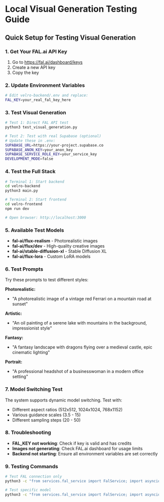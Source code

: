 # Local Visual Generation Testing Guide

## Quick Setup for Testing Visual Generation

### 1. Get Your FAL.ai API Key
1. Go to https://fal.ai/dashboard/keys
2. Create a new API key
3. Copy the key

### 2. Update Environment Variables
```bash
# Edit velro-backend/.env and replace:
FAL_KEY=your_real_fal_key_here
```

### 3. Test Visual Generation
```bash
# Test 1: Direct FAL API test
python3 test_visual_generation.py

# Test 2: Test with real Supabase (optional)
# Update these in .env:
SUPABASE_URL=https://your-project.supabase.co
SUPABASE_ANON_KEY=your_anon_key
SUPABASE_SERVICE_ROLE_KEY=your_service_key
DEVELOPMENT_MODE=false
```

### 4. Test the Full Stack
```bash
# Terminal 1: Start backend
cd velro-backend
python3 main.py

# Terminal 2: Start frontend
cd velro-frontend
npm run dev

# Open browser: http://localhost:3000
```

### 5. Available Test Models
- **fal-ai/flux-realism** - Photorealistic images
- **fal-ai/flux/dev** - High-quality creative images
- **fal-ai/stable-diffusion-xl** - Stable Diffusion XL
- **fal-ai/flux-lora** - Custom LoRA models

### 6. Test Prompts
Try these prompts to test different styles:

**Photorealistic:**
- "A photorealistic image of a vintage red Ferrari on a mountain road at sunset"

**Artistic:**
- "An oil painting of a serene lake with mountains in the background, impressionist style"

**Fantasy:**
- "A fantasy landscape with dragons flying over a medieval castle, epic cinematic lighting"

**Portrait:**
- "A professional headshot of a businesswoman in a modern office setting"

### 7. Model Switching Test
The system supports dynamic model switching. Test with:
- Different aspect ratios (512x512, 1024x1024, 768x1152)
- Various guidance scales (3.5 - 15)
- Different sampling steps (20 - 50)

### 8. Troubleshooting
- **FAL_KEY not working**: Check if key is valid and has credits
- **Images not generating**: Check FAL.ai dashboard for usage limits
- **Backend not starting**: Ensure all environment variables are set correctly

### 9. Testing Commands
```bash
# Test FAL connection only
python3 -c "from services.fal_service import FalService; import asyncio; asyncio.run(FalService().generate_image('test', 'fal-ai/flux-realism', 512, 512, 1))"

# Test specific model
python3 -c "from services.fal_service import FalService; import asyncio; fs = FalService(); result = asyncio.run(fs.generate_image('A cat wearing a tiny hat', 'fal-ai/flux-realism', 512, 512, 1)); print(result.images[0].url)"

